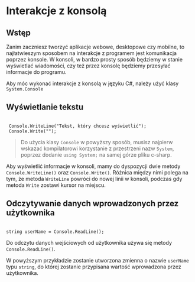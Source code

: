 # Interakcje z konsolą

## Wstęp

Zanim zaczniesz tworzyć aplikacje webowe, desktopowe czy mobilne, to najłatwieszym sposobem na interakcje z programem jest komunikacja poprzez konsole. W konsoli, w bardzo prosty sposób będziemy w stanie wyświetlać wiadomości, czy też przez konsolę będziemy przesyłać informacje do programu. 

Aby móc wykonać interakcje z konsolą w języku C#, należy użyć klasy `System.Console` 

## Wyświetlanie tekstu

```

 Console.WriteLine("Tekst, który chcesz wyświetlić");
 Console.Write("");

```

> Do użycia klasy `Console` w powyższy sposób, musisz najpierw wskazać kompilatorowi korzystanie z przestrzeni nazw `System`, poprzez dodanie `using System;` na samej górze pliku c-sharp.


Aby wyświetlić informacje w konsoli, mamy do dyspozycji dwie metody `Console.WriteLine()` oraz `Console.Write()`. Różnica między nimi polega na tym, że metoda `WriteLine` powróci do nowej linii w konsoli, podczas gdy metoda `Write` zostawi kursor na miejscu.

## Odczytywanie danych wprowadzonych przez użytkownika

```

string userName = Console.ReadLine();

```

Do odczytu danych wejściowych od użytkownika używa się metody `Console.ReadLine()`.

W powyższym przykładzie zostanie utworzona zmienna o nazwie `userName` typu `string`, do której zostanie przypisana wartość wprowadzona przez użytkownika.
